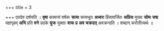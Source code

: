 +++
title = 3

+++
एतदेव दर्शयति । **वृषा** कामानां वर्षकः **सत्यः** सत्यभूतः **अध्वरः** हिंसावर्जितः **अग्रियः** मुख्यः **सोमः** **सद्म** यज्ञगृहम् **अभि** प्रति **वने** उदके **युजः** युक्ताः **वाचः** **प्र** **अव** **चक्रदत्** अवक्रन्दति । शब्दान् करोतीत्यर्थः ॥